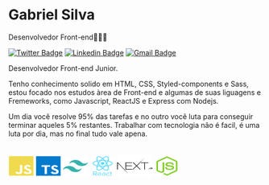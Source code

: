 # Gabriel Silva

Desenvolvedor Front-end🧑🏻‍💻</br>

[![Twitter Badge](https://img.shields.io/badge/-@gabrielspxls-00875f?style=flat-square&labelColor=00875f&logo=twitter&logoColor=white&link=https://twitter.com/gabrielspxls)](https://twitter.com/gabrielspxls) 
[![Linkedin Badge](https://img.shields.io/badge/-Gabriel%20Silva-00875f?style=flat-square&logo=Linkedin&logoColor=white&link=https://www.linkedin.com/in/gabriel-silva/414303239/)](https://www.linkedin.com/in/gabriel-silva/414303239) 
[![Gmail Badge](https://img.shields.io/badge/-gabrielspxlsf@gmail.com-00875f?style=flat-square&logo=Gmail&logoColor=white&link=mailto:gabrielspxls@gmail.com)](mailto:gabrielspxls@gmail.com)

Desenvolvedor Front-end Junior.

Tenho conhecimento solido em HTML, CSS, Styled-components e Sass, estou focado nos estudos àrea de Front-end e algumas de suas liguagens e Fremeworks, como Javascript, ReactJS e Express com Nodejs.

Um dia você resolve 95% das tarefas e no outro você luta para conseguir terminar aqueles 5% restantes. Trabalhar com tecnologia não é facil, é uma luta por dia, mas no final tudo vale apena.

<div style="display: inline_block"><br>
  <img align="center" alt="Gabriel-Js" height="40" width="50" src="https://raw.githubusercontent.com/devicons/devicon/master/icons/javascript/javascript-plain.svg">
  <img align="center" alt="Gabriel-Ts" height="40" width="50" src="https://raw.githubusercontent.com/devicons/devicon/master/icons/typescript/typescript-plain.svg">
  <img align="center" alt="Gabriel-Tailwind" height="40" width="50" src="https://github.com/devicons/devicon/blob/master/icons/tailwindcss/tailwindcss-plain.svg">


  <img align="center" alt="Gabriel-React" height="40" width="50" src="https://github.com/devicons/devicon/blob/master/icons/react/react-original-wordmark.svg">
  <img align="center" alt="Gabriel-Next" height="50" width="70" src="https://github.com/devicons/devicon/blob/master/icons/nextjs/nextjs-original-wordmark.svg">
    <img align="center" alt="Gabriel-NODE" height="40" width="50" src="https://github.com/devicons/devicon/blob/master/icons/nodejs/nodejs-original.svg">
  
</div>

